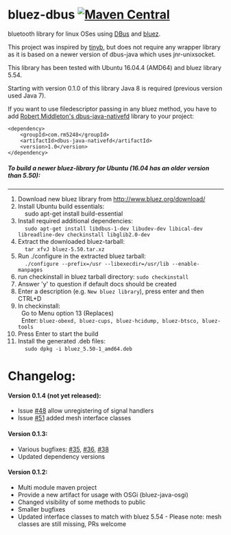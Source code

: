 # bluez-dbus [![Maven Central](https://maven-badges.herokuapp.com/maven-central/com.github.hypfvieh/bluez-dbus/badge.svg)](https://maven-badges.herokuapp.com/maven-central/com.github.hypfvieh/bluez-dbus)
bluetooth library for linux OSes using [DBus](https://dbus.freedesktop.org/) and [bluez](http://www.bluez.org/).

This project was inspired by [tinyb](https://github.com/intel-iot-devkit/tinyb),
but does not require any wrapper library as it is based on a newer version of dbus-java which uses jnr-unixsocket.

This library has been tested with Ubuntu 16.04.4 (AMD64) and bluez library 5.54.

Starting with version 0.1.0 of this library Java 8 is required (previous version used Java 7).

If you want to use filedescriptor passing in any bluez method, you have to add [Robert Middleton's dbus-java-nativefd](https://github.com/rm5248/dbus-java-nativefd) library to your project:

```
<dependency>
    <groupId>com.rm5248</groupId>
    <artifactId>dbus-java-nativefd</artifactId>
    <version>1.0</version>
</dependency>
```

##### To build a newer bluez-library for Ubuntu (16.04 has an older version than 5.50):
-------------
1. Download new bluez library from http://www.bluez.org/download/
2. Install Ubuntu build essentials:  
  &nbsp;&nbsp;&nbsp;&nbsp;sudo apt-get install build-essential
3. Install required additional dependencies:  
&nbsp;&nbsp;&nbsp;&nbsp;`sudo apt-get install libdbus-1-dev libudev-dev libical-dev libreadline-dev checkinstall libglib2.0-dev`
4. Extract the downloaded bluez-tarball:  
&nbsp;&nbsp;&nbsp;&nbsp;`tar xfvJ bluez-5.50.tar.xz`
5. Run ./configure in the extracted bluez tarball:  
   &nbsp;&nbsp;&nbsp;&nbsp;`./configure --prefix=/usr --libexecdir=/usr/lib --enable-manpages`
6. run checkinstall in bluez tarball directory: `sudo checkinstall`
7. Answer 'y' to question if default docs should be created
8. Enter a description (e.g. `New bluez library`), press enter and then CTRL+D
9. In checkinstall:  
    &nbsp;&nbsp;Go to Menu option 13 (Replaces)  
    &nbsp;&nbsp;Enter: `bluez-obexd, bluez-cups, bluez-hcidump, bluez-btsco, bluez-tools`
10. Press Enter to start the build
11. Install the generated .deb files:  
  &nbsp;&nbsp;&nbsp;&nbsp;`sudo dpkg -i bluez_5.50-1_amd64.deb`

# Changelog:

#### Version 0.1.4 (not yet released):
- Issue [#48](https://github.com/hypfvieh/bluez-dbus/issues/48) allow unregistering of signal handlers
- Issue [#51](https://github.com/hypfvieh/bluez-dbus/issues/51) added mesh interface classes 

#### Version 0.1.3:
- Various bugfixes: [#35](https://github.com/hypfvieh/bluez-dbus/issues/35), [#36](https://github.com/hypfvieh/bluez-dbus/issues/36), [#38](https://github.com/hypfvieh/bluez-dbus/issues/38)
- Updated dependency versions

#### Version 0.1.2:
- Multi module maven project
- Provide a new artifact for usage with OSGi (bluez-java-osgi)
- Changed visibility of some methods to public
- Smaller bugfixes
- Updated interface classes to match with bluez 5.54 - Please note: mesh classes are still missing, PRs welcome
